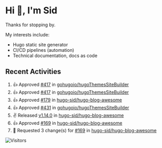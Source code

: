 # Hi 👋, I'm Sid

Thanks for stopping by. 

My interests include:
- Hugo static site generator
- CI/CD pipelines (automation)
- Technical documentation, docs as code


## Recent Activities

<!--RECENT_ACTIVITY:start-->
1. 👍 Approved [#417](https://github.com/gohugoio/hugoThemesSiteBuilder/pull/417#pullrequestreview-1954126079) in [gohugoio/hugoThemesSiteBuilder](https://github.com/gohugoio/hugoThemesSiteBuilder)<br>
2. 👍 Approved [#417](https://github.com/gohugoio/hugoThemesSiteBuilder/pull/417#pullrequestreview-1954126079) in [gohugoio/hugoThemesSiteBuilder](https://github.com/gohugoio/hugoThemesSiteBuilder)<br>
3. 👍 Approved [#179](https://github.com/hugo-sid/hugo-blog-awesome/pull/179#pullrequestreview-1952634563) in [hugo-sid/hugo-blog-awesome](https://github.com/hugo-sid/hugo-blog-awesome)<br>
4. 👍 Approved [#431](https://github.com/gohugoio/hugoThemesSiteBuilder/pull/431#pullrequestreview-1951453626) in [gohugoio/hugoThemesSiteBuilder](https://github.com/gohugoio/hugoThemesSiteBuilder)<br>
5. ✌️ Released [v1.14.0](https://github.com/hugo-sid/hugo-blog-awesome/releases/tag/v1.14.0) in [hugo-sid/hugo-blog-awesome](https://github.com/hugo-sid/hugo-blog-awesome)<br>
6. 👍 Approved [#169](https://github.com/hugo-sid/hugo-blog-awesome/pull/169#pullrequestreview-1926392679) in [hugo-sid/hugo-blog-awesome](https://github.com/hugo-sid/hugo-blog-awesome)<br>
7. 🔴 Requested 3 change(s) for [#169](https://github.com/hugo-sid/hugo-blog-awesome/pull/169#pullrequestreview-1922947242) in [hugo-sid/hugo-blog-awesome](https://github.com/hugo-sid/hugo-blog-awesome)<br>
<!--RECENT_ACTIVITY:end-->

![Visitors](https://api.visitorbadge.io/api/visitors?path=https%3A%2F%2Fgithub.com%2Fhugo-sid%2Fhugo-sid&countColor=%2337d67a&style=flat&labelStyle=upper)
